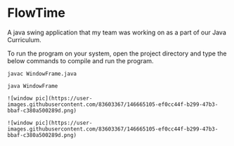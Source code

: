 # FlowTime
A java swing application that my team was working on as a part of our Java Curriculum.

To run the program on your system, open the project directory and type the below commands to compile and run the program.
```shell
javac WindowFrame.java
```
```shell
java WindowFrame

![window pic](https://user-images.githubusercontent.com/83603367/146665105-ef0cc44f-b299-47b3-bbaf-c380a500289d.png)

![window pic](https://user-images.githubusercontent.com/83603367/146665105-ef0cc44f-b299-47b3-bbaf-c380a500289d.png)
